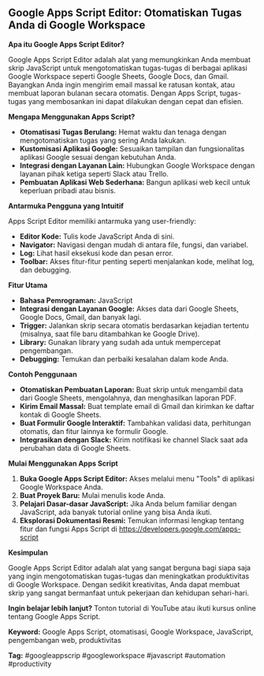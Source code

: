 ## Google Apps Script Editor: Otomatiskan Tugas Anda di Google Workspace

**Apa itu Google Apps Script Editor?**

Google Apps Script Editor adalah alat yang memungkinkan Anda membuat skrip JavaScript untuk mengotomatiskan tugas-tugas di berbagai aplikasi Google Workspace seperti Google Sheets, Google Docs, dan Gmail. Bayangkan Anda ingin mengirim email massal ke ratusan kontak, atau membuat laporan bulanan secara otomatis. Dengan Apps Script, tugas-tugas yang membosankan ini dapat dilakukan dengan cepat dan efisien.

**Mengapa Menggunakan Apps Script?**

* **Otomatisasi Tugas Berulang:** Hemat waktu dan tenaga dengan mengotomatiskan tugas yang sering Anda lakukan.
* **Kustomisasi Aplikasi Google:** Sesuaikan tampilan dan fungsionalitas aplikasi Google sesuai dengan kebutuhan Anda.
* **Integrasi dengan Layanan Lain:** Hubungkan Google Workspace dengan layanan pihak ketiga seperti Slack atau Trello.
* **Pembuatan Aplikasi Web Sederhana:** Bangun aplikasi web kecil untuk keperluan pribadi atau bisnis.

**Antarmuka Pengguna yang Intuitif**

Apps Script Editor memiliki antarmuka yang user-friendly:

* **Editor Kode:** Tulis kode JavaScript Anda di sini.
* **Navigator:** Navigasi dengan mudah di antara file, fungsi, dan variabel.
* **Log:** Lihat hasil eksekusi kode dan pesan error.
* **Toolbar:** Akses fitur-fitur penting seperti menjalankan kode, melihat log, dan debugging.

**Fitur Utama**

* **Bahasa Pemrograman:** JavaScript
* **Integrasi dengan Layanan Google:** Akses data dari Google Sheets, Google Docs, Gmail, dan banyak lagi.
* **Trigger:** Jalankan skrip secara otomatis berdasarkan kejadian tertentu (misalnya, saat file baru ditambahkan ke Google Drive).
* **Library:** Gunakan library yang sudah ada untuk mempercepat pengembangan.
* **Debugging:** Temukan dan perbaiki kesalahan dalam kode Anda.

**Contoh Penggunaan**

* **Otomatiskan Pembuatan Laporan:** Buat skrip untuk mengambil data dari Google Sheets, mengolahnya, dan menghasilkan laporan PDF.
* **Kirim Email Massal:** Buat template email di Gmail dan kirimkan ke daftar kontak di Google Sheets.
* **Buat Formulir Google Interaktif:** Tambahkan validasi data, perhitungan otomatis, dan fitur lainnya ke formulir Google.
* **Integrasikan dengan Slack:** Kirim notifikasi ke channel Slack saat ada perubahan data di Google Sheets.

**Mulai Menggunakan Apps Script**

1. **Buka Google Apps Script Editor:** Akses melalui menu "Tools" di aplikasi Google Workspace Anda.
2. **Buat Proyek Baru:** Mulai menulis kode Anda.
3. **Pelajari Dasar-dasar JavaScript:** Jika Anda belum familiar dengan JavaScript, ada banyak tutorial online yang bisa Anda ikuti.
4. **Eksplorasi Dokumentasi Resmi:** Temukan informasi lengkap tentang fitur dan fungsi Apps Script di https://developers.google.com/apps-script

**Kesimpulan**

Google Apps Script Editor adalah alat yang sangat berguna bagi siapa saja yang ingin mengotomatiskan tugas-tugas dan meningkatkan produktivitas di Google Workspace. Dengan sedikit kreativitas, Anda dapat membuat skrip yang sangat bermanfaat untuk pekerjaan dan kehidupan sehari-hari.

**Ingin belajar lebih lanjut?** Tonton tutorial di YouTube atau ikuti kursus online tentang Google Apps Script.

**Keyword:** Google Apps Script, otomatisasi, Google Workspace, JavaScript, pengembangan web, produktivitas

**Tag:** #googleappscrip #googleworkspace #javascript #automation #productivity
